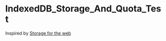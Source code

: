 # IndexedDB_Storage_And_Quota_Test

Inspired by [Storage for the web](https://web.dev/storage-for-the-web/)

